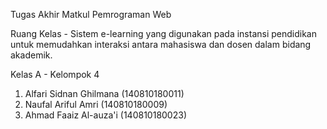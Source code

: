 Tugas Akhir Matkul Pemrograman Web <br>

Ruang Kelas - Sistem e-learning yang digunakan pada instansi pendidikan untuk memudahkan interaksi antara mahasiswa dan dosen dalam bidang akademik.
<br>

Kelas A - Kelompok 4 <br> 

1. Alfari Sidnan Ghilmana 	(140810180011)
2. Naufal Ariful Amri	(140810180009)
3. Ahmad Faaiz Al-auza'i	(140810180023)
